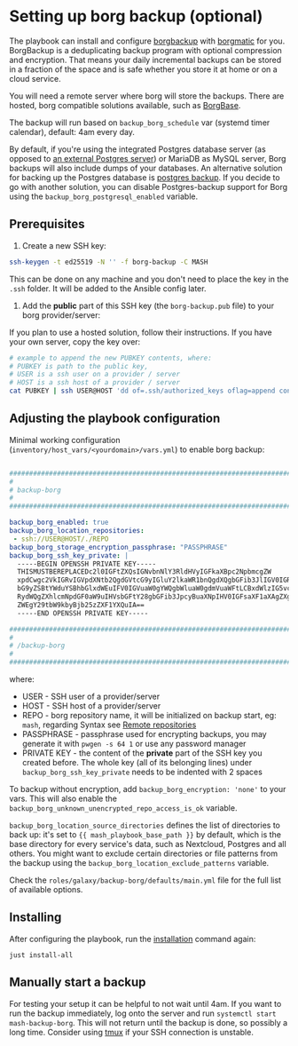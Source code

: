 # Setting up borg backup (optional)

The playbook can install and configure [borgbackup](https://www.borgbackup.org/) with [borgmatic](https://torsion.org/borgmatic/) for you.
BorgBackup is a deduplicating backup program with optional compression and encryption.
That means your daily incremental backups can be stored in a fraction of the space and is safe whether you store it at home or on a cloud service.

You will need a remote server where borg will store the backups. There are hosted, borg compatible solutions available, such as [BorgBase](https://www.borgbase.com).

The backup will run based on `backup_borg_schedule` var (systemd timer calendar), default: 4am every day.

By default, if you're using the integrated Postgres database server (as opposed to [an external Postgres server](configuring-playbook-external-postgres.md)) or MariaDB as MySQL server, Borg backups will also include dumps of your databases. An alternative solution for backing up the Postgres database is [postgres backup](configuring-playbook-postgres-backup.md). If you decide to go with another solution, you can disable Postgres-backup support for Borg using the `backup_borg_postgresql_enabled` variable.


## Prerequisites

1. Create a new SSH key:

```bash
ssh-keygen -t ed25519 -N '' -f borg-backup -C MASH
```

This can be done on any machine and you don't need to place the key in the `.ssh` folder. It will be added to the Ansible config later.

1. Add the **public** part of this SSH key (the `borg-backup.pub` file) to your borg provider/server:

If you plan to use a hosted solution, follow their instructions. If you have your own server, copy the key over:

```bash
# example to append the new PUBKEY contents, where:
# PUBKEY is path to the public key,
# USER is a ssh user on a provider / server
# HOST is a ssh host of a provider / server
cat PUBKEY | ssh USER@HOST 'dd of=.ssh/authorized_keys oflag=append conv=notrunc'
```

## Adjusting the playbook configuration

Minimal working configuration (`inventory/host_vars/<yourdomain>/vars.yml`) to enable borg backup:

```yaml

########################################################################
#                                                                      #
# backup-borg                                                          #
#                                                                      #
########################################################################

backup_borg_enabled: true
backup_borg_location_repositories:
 - ssh://USER@HOST/./REPO
backup_borg_storage_encryption_passphrase: "PASSPHRASE"
backup_borg_ssh_key_private: |
  -----BEGIN OPENSSH PRIVATE KEY-----
  THISMUSTBEREPLACEDc2l0IGFtZXQsIGNvbnNlY3RldHVyIGFkaXBpc2NpbmcgZW
  xpdCwgc2VkIGRvIGVpdXNtb2QgdGVtcG9yIGluY2lkaWR1bnQgdXQgbGFib3JlIGV0IGRv
  bG9yZSBtYWduYSBhbGlxdWEuIFV0IGVuaW0gYWQgbWluaW0gdmVuaWFtLCBxdWlzIG5vc3
  RydWQgZXhlcmNpdGF0aW9uIHVsbGFtY28gbGFib3JpcyBuaXNpIHV0IGFsaXF1aXAgZXgg
  ZWEgY29tbW9kbyBjb25zZXF1YXQuIA==
  -----END OPENSSH PRIVATE KEY-----

########################################################################
#                                                                      #
# /backup-borg                                                         #
#                                                                      #
########################################################################
```

where:

* USER - SSH user of a provider/server
* HOST - SSH host of a provider/server
* REPO - borg repository name, it will be initialized on backup start, eg: `mash`, regarding Syntax see [Remote repositories](https://borgbackup.readthedocs.io/en/stable/usage/general.html#repository-urls)
* PASSPHRASE - passphrase used for encrypting backups, you may generate it with `pwgen -s 64 1` or use any password manager
* PRIVATE KEY - the content of the **private** part of the SSH key you created before. The whole key (all of its belonging lines) under `backup_borg_ssh_key_private` needs to be indented with 2 spaces

To backup without encryption, add `backup_borg_encryption: 'none'` to your vars. This will also enable the `backup_borg_unknown_unencrypted_repo_access_is_ok` variable.

`backup_borg_location_source_directories` defines the list of directories to back up: it's set to `{{ mash_playbook_base_path }}` by default, which is the base directory for every service's data, such as Nextcloud, Postgres and all others. You might want to exclude certain directories or file patterns from the backup using the `backup_borg_location_exclude_patterns` variable.

Check the `roles/galaxy/backup-borg/defaults/main.yml` file for the full list of available options.

## Installing

After configuring the playbook, run the [installation](installing.md) command again:

```
just install-all
```

## Manually start a backup

For testing your setup it can be helpful to not wait until 4am. If you want to run the backup immediately, log onto the server
and run `systemctl start mash-backup-borg`. This will not return until the backup is done, so possibly a long time.
Consider using [tmux](https://en.wikipedia.org/wiki/Tmux) if your SSH connection is unstable.
